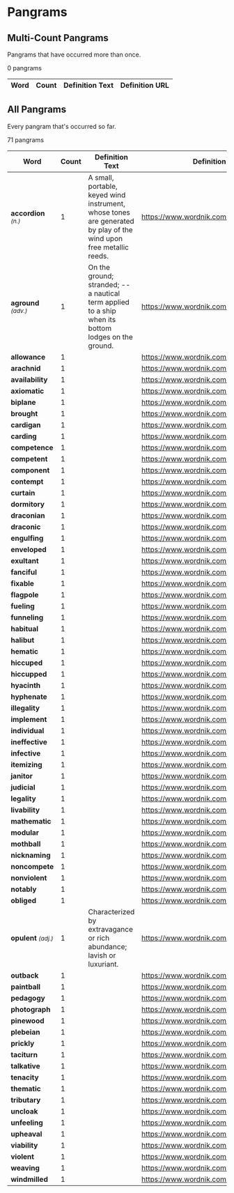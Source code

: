 <!-- generated via `poetry shell` then `make gen-stats` -->

# Pangrams

## Multi-Count Pangrams

Pangrams that have occurred more than once.

<!-- generated multi table start -->

0 pangrams

| Word   | Count   | Definition Text   | Definition URL   |
|--------|---------|-------------------|------------------|

<!-- generated multi table end -->

## All Pangrams

Every pangram that's occurred so far.

<!-- generated all table start -->

71 pangrams

| Word                                |   Count | Definition Text                                                                                                   | Definition URL                             |
|-------------------------------------|---------|-------------------------------------------------------------------------------------------------------------------|--------------------------------------------|
| **accordion** <small>*(n.)*</small> |       1 | A small, portable, keyed wind instrument, whose tones are generated by play of the wind upon free metallic reeds. | https://www.wordnik.com/words/accordion    |
| **aground** <small>*(adv.)*</small> |       1 | On the ground; stranded; -- a nautical term applied to a ship when its bottom lodges on the ground.               | https://www.wordnik.com/words/aground      |
| **allowance**                       |       1 |                                                                                                                   | https://www.wordnik.com/words/allowance    |
| **arachnid**                        |       1 |                                                                                                                   | https://www.wordnik.com/words/arachnid     |
| **availability**                    |       1 |                                                                                                                   | https://www.wordnik.com/words/availability |
| **axiomatic**                       |       1 |                                                                                                                   | https://www.wordnik.com/words/axiomatic    |
| **biplane**                         |       1 |                                                                                                                   | https://www.wordnik.com/words/biplane      |
| **brought**                         |       1 |                                                                                                                   | https://www.wordnik.com/words/brought      |
| **cardigan**                        |       1 |                                                                                                                   | https://www.wordnik.com/words/cardigan     |
| **carding**                         |       1 |                                                                                                                   | https://www.wordnik.com/words/carding      |
| **competence**                      |       1 |                                                                                                                   | https://www.wordnik.com/words/competence   |
| **competent**                       |       1 |                                                                                                                   | https://www.wordnik.com/words/competent    |
| **component**                       |       1 |                                                                                                                   | https://www.wordnik.com/words/component    |
| **contempt**                        |       1 |                                                                                                                   | https://www.wordnik.com/words/contempt     |
| **curtain**                         |       1 |                                                                                                                   | https://www.wordnik.com/words/curtain      |
| **dormitory**                       |       1 |                                                                                                                   | https://www.wordnik.com/words/dormitory    |
| **draconian**                       |       1 |                                                                                                                   | https://www.wordnik.com/words/draconian    |
| **draconic**                        |       1 |                                                                                                                   | https://www.wordnik.com/words/draconic     |
| **engulfing**                       |       1 |                                                                                                                   | https://www.wordnik.com/words/engulfing    |
| **enveloped**                       |       1 |                                                                                                                   | https://www.wordnik.com/words/enveloped    |
| **exultant**                        |       1 |                                                                                                                   | https://www.wordnik.com/words/exultant     |
| **fanciful**                        |       1 |                                                                                                                   | https://www.wordnik.com/words/fanciful     |
| **fixable**                         |       1 |                                                                                                                   | https://www.wordnik.com/words/fixable      |
| **flagpole**                        |       1 |                                                                                                                   | https://www.wordnik.com/words/flagpole     |
| **fueling**                         |       1 |                                                                                                                   | https://www.wordnik.com/words/fueling      |
| **funneling**                       |       1 |                                                                                                                   | https://www.wordnik.com/words/funneling    |
| **habitual**                        |       1 |                                                                                                                   | https://www.wordnik.com/words/habitual     |
| **halibut**                         |       1 |                                                                                                                   | https://www.wordnik.com/words/halibut      |
| **hematic**                         |       1 |                                                                                                                   | https://www.wordnik.com/words/hematic      |
| **hiccuped**                        |       1 |                                                                                                                   | https://www.wordnik.com/words/hiccuped     |
| **hiccupped**                       |       1 |                                                                                                                   | https://www.wordnik.com/words/hiccupped    |
| **hyacinth**                        |       1 |                                                                                                                   | https://www.wordnik.com/words/hyacinth     |
| **hyphenate**                       |       1 |                                                                                                                   | https://www.wordnik.com/words/hyphenate    |
| **illegality**                      |       1 |                                                                                                                   | https://www.wordnik.com/words/illegality   |
| **implement**                       |       1 |                                                                                                                   | https://www.wordnik.com/words/implement    |
| **individual**                      |       1 |                                                                                                                   | https://www.wordnik.com/words/individual   |
| **ineffective**                     |       1 |                                                                                                                   | https://www.wordnik.com/words/ineffective  |
| **infective**                       |       1 |                                                                                                                   | https://www.wordnik.com/words/infective    |
| **itemizing**                       |       1 |                                                                                                                   | https://www.wordnik.com/words/itemizing    |
| **janitor**                         |       1 |                                                                                                                   | https://www.wordnik.com/words/janitor      |
| **judicial**                        |       1 |                                                                                                                   | https://www.wordnik.com/words/judicial     |
| **legality**                        |       1 |                                                                                                                   | https://www.wordnik.com/words/legality     |
| **livability**                      |       1 |                                                                                                                   | https://www.wordnik.com/words/livability   |
| **mathematic**                      |       1 |                                                                                                                   | https://www.wordnik.com/words/mathematic   |
| **modular**                         |       1 |                                                                                                                   | https://www.wordnik.com/words/modular      |
| **mothball**                        |       1 |                                                                                                                   | https://www.wordnik.com/words/mothball     |
| **nicknaming**                      |       1 |                                                                                                                   | https://www.wordnik.com/words/nicknaming   |
| **noncompete**                      |       1 |                                                                                                                   | https://www.wordnik.com/words/noncompete   |
| **nonviolent**                      |       1 |                                                                                                                   | https://www.wordnik.com/words/nonviolent   |
| **notably**                         |       1 |                                                                                                                   | https://www.wordnik.com/words/notably      |
| **obliged**                         |       1 |                                                                                                                   | https://www.wordnik.com/words/obliged      |
| **opulent** <small>*(adj.)*</small> |       1 | Characterized by extravagance or rich abundance; lavish or luxuriant.                                             | https://www.wordnik.com/words/opulent      |
| **outback**                         |       1 |                                                                                                                   | https://www.wordnik.com/words/outback      |
| **paintball**                       |       1 |                                                                                                                   | https://www.wordnik.com/words/paintball    |
| **pedagogy**                        |       1 |                                                                                                                   | https://www.wordnik.com/words/pedagogy     |
| **photograph**                      |       1 |                                                                                                                   | https://www.wordnik.com/words/photograph   |
| **pinewood**                        |       1 |                                                                                                                   | https://www.wordnik.com/words/pinewood     |
| **plebeian**                        |       1 |                                                                                                                   | https://www.wordnik.com/words/plebeian     |
| **prickly**                         |       1 |                                                                                                                   | https://www.wordnik.com/words/prickly      |
| **taciturn**                        |       1 |                                                                                                                   | https://www.wordnik.com/words/taciturn     |
| **talkative**                       |       1 |                                                                                                                   | https://www.wordnik.com/words/talkative    |
| **tenacity**                        |       1 |                                                                                                                   | https://www.wordnik.com/words/tenacity     |
| **thematic**                        |       1 |                                                                                                                   | https://www.wordnik.com/words/thematic     |
| **tributary**                       |       1 |                                                                                                                   | https://www.wordnik.com/words/tributary    |
| **uncloak**                         |       1 |                                                                                                                   | https://www.wordnik.com/words/uncloak      |
| **unfeeling**                       |       1 |                                                                                                                   | https://www.wordnik.com/words/unfeeling    |
| **upheaval**                        |       1 |                                                                                                                   | https://www.wordnik.com/words/upheaval     |
| **viability**                       |       1 |                                                                                                                   | https://www.wordnik.com/words/viability    |
| **violent**                         |       1 |                                                                                                                   | https://www.wordnik.com/words/violent      |
| **weaving**                         |       1 |                                                                                                                   | https://www.wordnik.com/words/weaving      |
| **windmilled**                      |       1 |                                                                                                                   | https://www.wordnik.com/words/windmilled   |

<!-- generated all table end -->
